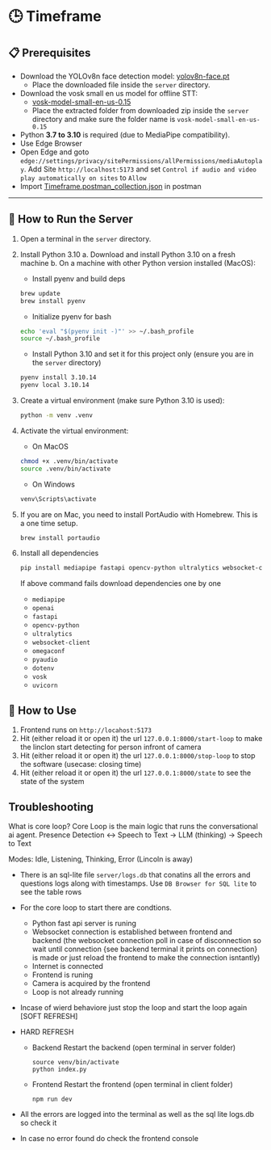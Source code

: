 # 🕒 Timeframe

## 📋 Prerequisites

- Download the YOLOv8n face detection model:
  [yolov8n-face.pt](https://github.com/akanametov/yolo-face/releases/download/v0.0.0/yolov8n-face.pt)
  - Place the downloaded file inside the `server` directory.
- Download the vosk small en us model for offline STT:
  - [vosk-model-small-en-us-0.15](https://alphacephei.com/vosk/models/vosk-model-small-en-us-0.15.zip)
  - Place the extracted folder from downloaded zip inside the `server` directory and make sure the folder name is `vosk-model-small-en-us-0.15`
- Python **3.7 to 3.10** is required (due to MediaPipe compatibility).
- Use Edge Browser
- Open Edge and goto `edge://settings/privacy/sitePermissions/allPermissions/mediaAutoplay`. Add Site `http://localhost:5173` and set `Control if audio and video play automatically on sites` to `Allow`
- Import [Timeframe.postman_collection.json](https://github.com/neil-dr/TimeFrame/blob/main/Timeframe.postman_collection.json) in postman

---

## 🚀 How to Run the Server

1. Open a terminal in the `server` directory.

2. Install Python 3.10
   a. Download and install Python 3.10 on a fresh machine
   b. On a machine with other Python version installed (MacOS):

   - Install pyenv and build deps

   ```bash
   brew update
   brew install pyenv
   ```

   - Initialize pyenv for bash

   ```bash
   echo 'eval "$(pyenv init -)"' >> ~/.bash_profile
   source ~/.bash_profile
   ```

   - Install Python 3.10 and set it for this project only (ensure you are in the `server` directory)

   ```bash
   pyenv install 3.10.14
   pyenv local 3.10.14
   ```

3. Create a virtual environment (make sure Python 3.10 is used):
   ```bash
   python -m venv .venv
   ```
4. Activate the virtual environment:

   - On MacOS

   ```bash
   chmod +x .venv/bin/activate
   source .venv/bin/activate
   ```

   - On Windows

   ```bash
   venv\Scripts\activate
   ```

5. If you are on Mac, you need to install PortAudio with Homebrew. This is a one time setup.
   ```bash
   brew install portaudio

6. Install all dependencies

   ```bash
   pip install mediapipe fastapi opencv-python ultralytics websocket-client omegaconf pyaudio python-dotenv vosk uvicorn openai
   ```

   If above command fails download dependencies one by one

   - `mediapipe`
   - `openai`
   - `fastapi`
   - `opencv-python`
   - `ultralytics`
   - `websocket-client`
   - `omegaconf`
   - `pyaudio`
   - `dotenv`
   - `vosk`
   - `uvicorn`

## 🚀 How to Use

1. Frontend runs on `http://locahost:5173`
2. Hit (either reload it or open it) the url `127.0.0.1:8000/start-loop` to make the linclon start detecting for person infront of camera
3. Hit (either reload it or open it) the url `127.0.0.1:8000/stop-loop` to stop the software (usecase: closing time)
4. Hit (either reload it or open it) the url `127.0.0.1:8000/state` to see the state of the system

## Troubleshooting
What is core loop?
Core Loop is the main logic that runs the conversational ai agent.
Presence Detection <-> Speech to Text -> LLM (thinking) -> Speech to Text

Modes:
Idle, Listening, Thinking, Error (Lincoln is away)

- There is an sql-lite file `server/logs.db` that conatins all the errors and questions logs along with timestamps. Use `DB Browser for SQL lite` to see the table rows
- For the core loop to start there are condtions.
   - Python fast api server is runing
   - Websocket connection is established between frontend and backend (the websocket connection poll in case of disconnection so wait until connection {see backend terminal it prints on connection} is made or just reload the frontend to make the connection isntantly)
   - Internet is connected
   - Frontend is runing
   - Camera is acquired by the frontend
   - Loop is not already running

- Incase of wierd behaviore just stop the loop and start the loop again [SOFT REFRESH]
- HARD REFRESH
   - Backend
      Restart the backend (open terminal in server folder)
      ```
      source venv/bin/activate
      python index.py
      ```
   - Frontend 
      Restart the frontend (open terminal in client folder)
      ```
      npm run dev
      ```

- All the errors are logged into the terminal as well as the sql lite logs.db so check it
- In case no error found do check the frontend console 

